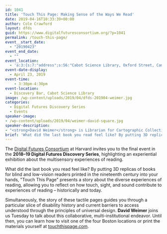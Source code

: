 ```yaml
---
id: 1041
title: 'Touch This Page: Making Sense of the Ways We Read'
date: 2019-04-16T10:33:39+00:00
author: Cole Crawford
layout: dfds
guid: https://www.digitalfuturesconsortium.org/?p=1041
permalink: /touch-this-page/
event__start_date:
  - "20190423"
event_end_date:
  - ""
event_location:
  - 'a:3:{s:7:"address";s:56:"Cabot Science Library, Oxford Street, Cambridge, MA, USA";s:3:"lat";s:17:"42.37623670000001";s:3:"lng";s:9:"-71.11624";}'
event-date-display:
  - April 23, 2019
event-time:
    - 3:30pm-4:30pm
event-location:
  - Discovery Bar, Cabot Science Library
image: /wp-content/uploads/2019/04/dfds-201904-weimer.jpg
categories:
  - Digital Futures Discovery Series
  - Events
speaker-image:
- /wp-content/uploads/2019/04/weimer-david-square.jpg
speaker-description:
- "<strong>David Weimer</strong> is Librarian for Cartographic Collections and Learning at the Harvard Map Collection. He is broadly interested in material culture and the stories we can tell with the interactions between people and objects. David has published articles in this vein on maps made for students with blindness and low-vision in the nineteenth century."
brief: 'What did the last book you read feel like? By putting 3D replicas of books for blind and low-vision readers printed in the nineteenth century into your hands, "Touch This Page" presents a story about the diverse experiences of reading, allowing you to reflect on how touch, sight, and sound contribute to experiences of reading – historically and today.'
---
```

<p>
  The <a href="https://www.digitalfuturesconsortium.org/">Digital Futures Consortium</a> at Harvard invites you to the final event in the <strong>2018–19 Digital Futures Discovery Series</strong>, highlighting an experiential exhibition about the multisensory experiences of reading.
</p>

<p>
  What did the last book you read feel like? By putting 3D replicas of books for blind and low-vision readers printed in the nineteenth century into your hands, "Touch This Page" presents a story about the diverse experiences of reading, allowing you to reflect on how touch, sight, and sound contribute to experiences of reading – historically and today.
</p>

<p>
  Simultaneously, the story of these tactile pages guides you through a particular slice of disability history and current barriers to access understood through the principles of universal design. <strong>David Weimer</strong> joins us Tuesday to talk about this collaborative, multi-institutional endeavor. Until then, you can learn how to visit one of the four Boston locations or print the materials yourself at <a href="https://touchthispage.com/">touchthispage.com</a>.
</p>
